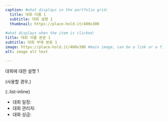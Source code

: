 ```yaml
---
caption: #what displays in the portfolio grid:
  title: 대회 이름 1
  subtitle: 대회 설명 1
  thumbnail: https://place-hold.it/400x300
  
#what displays when the item is clicked:
title: 대회 이름 본문 1
subtitle: 대회 부제 본문 1
image: https://place-hold.it/400x300 #main image, can be a link or a file in assets/img/portfolio
alt: image alt text

---
```

대회에 대한 설명 1

(사용할 경우,)

{:.list-inline} 
- 대회 일정: 
- 대회 관리자: 
- 대화 상금: 

